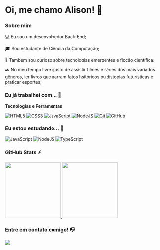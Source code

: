 # Oi, me chamo Alison! 👋


### Sobre mim

💻 Eu sou um desenvolvedor Back-End;

🎓 Sou estudante de Ciência da Computação;

🔎 Também sou curioso sobre tecnologias emergentes e ficção científica;

✒️ No meu tempo livre gosto de assistir filmes e séries dos mais variados gêneros, ler livros que narram fatos hsitóricos ou distopias futurísticas e praticar esportes;


### Eu já trabalhei com... 🔧

**Tecnologias e Ferramentas**

![HTML5](https://img.shields.io/badge/html5-%23E34F26.svg?style=for-the-badge&logo=html5&logoColor=white)
![CSS3](https://img.shields.io/badge/css3-%231572B6.svg?style=for-the-badge&logo=css3&logoColor=white)
![JavaScript](https://img.shields.io/badge/javascript-%23323330.svg?style=for-the-badge&logo=javascript&logoColor=%23F7DF1E)
![NodeJS](https://img.shields.io/badge/node.js-6DA55F?style=for-the-badge&logo=node.js&logoColor=white)
![Git](https://img.shields.io/badge/git-%23F05033.svg?style=for-the-badge&logo=git&logoColor=white)
![GitHub](https://img.shields.io/badge/github-%23121011.svg?style=for-the-badge&logo=github&logoColor=white)


### Eu estou estudando... 🧩

![JavaScript](https://img.shields.io/badge/javascript-%23323330.svg?style=for-the-badge&logo=javascript&logoColor=%23F7DF1E)
![NodeJS](https://img.shields.io/badge/node.js-6DA55F?style=for-the-badge&logo=node.js&logoColor=white)
![TypeScript](https://img.shields.io/badge/typescript-%23007ACC.svg?style=for-the-badge&logo=typescript&logoColor=white)


### GitHub Stats ⚡

<div>
<a href="https://github.com/sonliacharo">
<img height="180em" src="https://github-readme-stats.vercel.app/api/top-langs/?username=sonliacharo&layout=compact&langs_count=7&theme=dracula"/>
<img height="180em" src="https://github-readme-stats.vercel.app/api?username=sonliacharo&show_icons=true&theme=dracula&include_all_commits=true&count_private=true"/>
</div>


### Entre em contato comigo! 📭 

<div>
<a href="https://www.linkedin.com/in/alison-rocha-00614b231/" target="_blank"><img src="https://img.shields.io/badge/-LinkedIn-%230077B5?style=for-the-badge&logo=linkedin&logoColor=white" target="_blank"></a>
</div>
 
